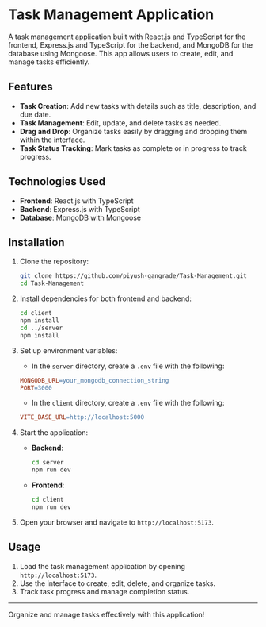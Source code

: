 # Task Management Application

A task management application built with React.js and TypeScript for the frontend, Express.js and TypeScript for the backend, and MongoDB for the database using Mongoose. This app allows users to create, edit, and manage tasks efficiently.

## Features

- **Task Creation**: Add new tasks with details such as title, description, and due date.
- **Task Management**: Edit, update, and delete tasks as needed.
- **Drag and Drop**: Organize tasks easily by dragging and dropping them within the interface.
- **Task Status Tracking**: Mark tasks as complete or in progress to track progress.

## Technologies Used

- **Frontend**: React.js with TypeScript
- **Backend**: Express.js with TypeScript
- **Database**: MongoDB with Mongoose

## Installation

1. Clone the repository:
    ```bash
    git clone https://github.com/piyush-gangrade/Task-Management.git
    cd Task-Management
    ```

2. Install dependencies for both frontend and backend:
    ```bash
    cd client
    npm install
    cd ../server
    npm install
    ```

3. Set up environment variables:

   - In the `server` directory, create a `.env` file with the following:
    ```makefile
    MONGODB_URL=your_mongodb_connection_string
    PORT=3000
    ```

    - In the `client` directory, create a `.env` file with the following:
    ```makefile
    VITE_BASE_URL=http://localhost:5000
    ```

4. Start the application:

    - **Backend**: 
      ```bash
      cd server
      npm run dev
      ```

    - **Frontend**:
      ```bash
      cd client
      npm run dev
      ```

5. Open your browser and navigate to `http://localhost:5173`.

## Usage

1. Load the task management application by opening `http://localhost:5173`.
2. Use the interface to create, edit, delete, and organize tasks.
3. Track task progress and manage completion status.

---

Organize and manage tasks effectively with this application!
